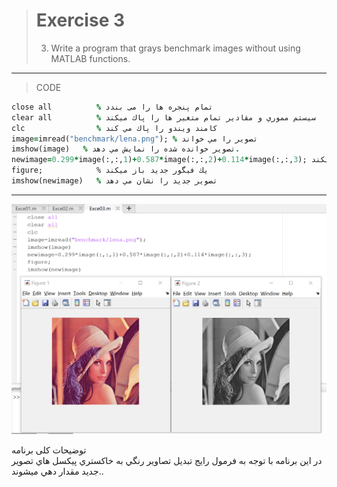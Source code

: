 > # Exercise 3
> 3. Write a program that grays benchmark images without using MATLAB functions. 
***
>CODE

```ruby
close all          % تمام پنجره ها را می بندد
clear all          % سيستم مموري و مقادير تمام متغير ها را پاك ميكند
clc                % كامند ويندو را پاك مي كند
image=imread("benchmark/lena.png"); % تصوير را مي خواند
imshow(image)   % تصوير خوانده شده را نمايش مي دهد.
newimage=0.299*image(:,:,1)+0.587*image(:,:,2)+0.114*image(:,:,3); هر يك از كانال هاي تصوير را در ضريب مورد نظر ضرب نموده و در نهايت كانال هاي تصوير جديد را مقدار دهي ميكند
figure;            % يك فيگور جديد باز ميكند
imshow(newimage)   % تصوير جديد را نشان مي دهد
```
***
![alt text](https://github.com/semnan-university-ai/image-processing-class/blob/31b4e9ff9649852e898e3972eed32976e4ead0c8/excersiecs/alirezachaji/3/Exce03.png)

توضیحات کلی برنامه <br />
 در اين برنامه با توجه به فرمول رايج تبديل تصاوير رنگي به خاكستري پيكسل هاي تصوير جديد مقدار دهي ميشوند..
</div>
